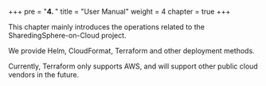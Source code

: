 +++
pre = "<b>4. </b>"
title = "User Manual"
weight = 4
chapter = true
+++

This chapter mainly introduces the operations related to the SharedingSphere-on-Cloud project.

We provide Helm, CloudFormat, Terraform and other deployment methods.

Currently, Terraform only supports AWS, and will support other public cloud vendors in the future.
